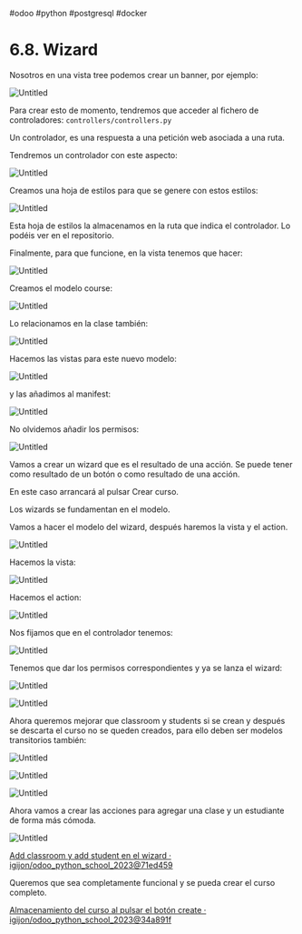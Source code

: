 
#odoo #python #postgresql #docker 

# 6.8. Wizard

Nosotros en una vista tree podemos crear un banner, por ejemplo:

![Untitled](11%20📈%20SGE%202022-2023/04%206%20Desarrollando%20para%20Odoo/6%208%20Wizard/Untitled.png)

Para crear esto de momento, tendremos que acceder al fichero de controladores: `controllers/controllers.py`

Un controlador, es una respuesta a una petición web asociada a una ruta.

Tendremos un controlador con este aspecto:

![Untitled](11%20📈%20SGE%202022-2023/04%206%20Desarrollando%20para%20Odoo/6%208%20Wizard/Untitled%201.png)

Creamos una hoja de estilos para que se genere con estos estilos:

![Untitled](11%20📈%20SGE%202022-2023/04%206%20Desarrollando%20para%20Odoo/6%208%20Wizard/Untitled%202.png)

Esta hoja de estilos la almacenamos en la ruta que indica el controlador. Lo podéis ver en el repositorio.

Finalmente, para que funcione, en la vista tenemos que hacer:

![Untitled](11%20📈%20SGE%202022-2023/04%206%20Desarrollando%20para%20Odoo/6%208%20Wizard/Untitled%203.png)

Creamos el modelo course:

![Untitled](11%20📈%20SGE%202022-2023/04%206%20Desarrollando%20para%20Odoo/6%208%20Wizard/Untitled%204.png)

Lo relacionamos en la clase también:

![Untitled](11%20📈%20SGE%202022-2023/04%206%20Desarrollando%20para%20Odoo/6%208%20Wizard/Untitled%205.png)

Hacemos las vistas para este nuevo modelo:

![Untitled](11%20📈%20SGE%202022-2023/04%206%20Desarrollando%20para%20Odoo/6%208%20Wizard/Untitled%206.png)

y las añadimos al manifest:

![Untitled](11%20📈%20SGE%202022-2023/04%206%20Desarrollando%20para%20Odoo/6%208%20Wizard/Untitled%207.png)

No olvidemos añadir los permisos:

![Untitled](11%20📈%20SGE%202022-2023/04%206%20Desarrollando%20para%20Odoo/6%208%20Wizard/Untitled%208.png)

Vamos a crear un wizard que es el resultado de una acción. Se puede tener como resultado de un botón o como resultado de una acción.

En este caso arrancará al pulsar Crear curso.

Los wizards se fundamentan en el modelo. 

Vamos a hacer el modelo del wizard, después haremos la vista y el action.

![Untitled](11%20📈%20SGE%202022-2023/04%206%20Desarrollando%20para%20Odoo/6%208%20Wizard/Untitled%209.png)

Hacemos la vista:

![Untitled](11%20📈%20SGE%202022-2023/04%206%20Desarrollando%20para%20Odoo/6%208%20Wizard/Untitled%2010.png)

Hacemos el action:

![Untitled](11%20📈%20SGE%202022-2023/04%206%20Desarrollando%20para%20Odoo/6%208%20Wizard/Untitled%2011.png)

Nos fijamos que en el controlador tenemos:

![Untitled](11%20📈%20SGE%202022-2023/04%206%20Desarrollando%20para%20Odoo/6%208%20Wizard/Untitled%2012.png)

Tenemos que dar los permisos correspondientes y ya se lanza el wizard:

![Untitled](11%20📈%20SGE%202022-2023/04%206%20Desarrollando%20para%20Odoo/6%208%20Wizard/Untitled%2013.png)

![Untitled](11%20📈%20SGE%202022-2023/04%206%20Desarrollando%20para%20Odoo/6%208%20Wizard/Untitled%2014.png)

Ahora queremos mejorar que classroom y students si se crean y después se descarta el curso no se queden creados, para ello deben ser modelos transitorios también:

![Untitled](11%20📈%20SGE%202022-2023/04%206%20Desarrollando%20para%20Odoo/6%208%20Wizard/Untitled%2015.png)

![Untitled](11%20📈%20SGE%202022-2023/04%206%20Desarrollando%20para%20Odoo/6%208%20Wizard/Untitled%2016.png)

![Untitled](11%20📈%20SGE%202022-2023/04%206%20Desarrollando%20para%20Odoo/6%208%20Wizard/Untitled%2017.png)

Ahora vamos a crear las acciones para agregar una clase y un estudiante de forma más cómoda.

![Untitled](11%20📈%20SGE%202022-2023/04%206%20Desarrollando%20para%20Odoo/6%208%20Wizard/Untitled%2018.png)

[Add classroom y add student en el wizard · igijon/odoo_python_school_2023@71ed459](https://github.com/igijon/odoo_python_school_2023/commit/71ed459bcb5c911c52557519740fd36858a56d64)

Queremos que sea completamente funcional y se pueda crear el curso completo.

[Almacenamiento del curso al pulsar el botón create · igijon/odoo_python_school_2023@34a891f](https://github.com/igijon/odoo_python_school_2023/commit/34a891f090b85f8850b5a2dde6afe471ed30b91c)